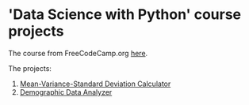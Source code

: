 # 'Data Science with Python' course projects

The course from FreeCodeCamp.org [here](https://www.freecodecamp.org/learn/data-analysis-with-python).


The projects:

1. [Mean-Variance-Standard Deviation Calculator](https://www.freecodecamp.org/learn/data-analysis-with-python/data-analysis-with-python-projects/mean-variance-standard-deviation-calculator)
2. [Demographic Data Analyzer](https://www.freecodecamp.org/learn/data-analysis-with-python/data-analysis-with-python-projects/demographic-data-analyzer)
